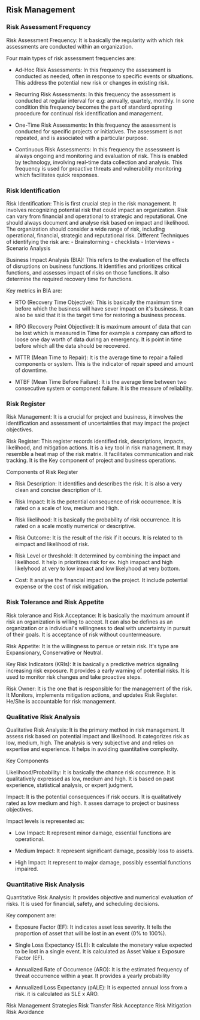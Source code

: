 ## Risk Management
     
### Risk Assessment Frequency

 Risk Assessment Frequency: It is basically the regularity with which risk assessments are conducted within an organization. 
 
 Four main types of risk assessment frequencies are: 
  - Ad-Hoc Risk Assessments: In this frequency the assessment is conducted as needed, often in response to specific events or situations. This address the potential new risk or changes in existing risk.
  
  - Recurring Risk Assessments: In this frequency the assessment is conducted at regular interval for e.g: annually, quartely, monthly. In sone condition this frequency becomes the part of standard oprating procedure for continual risk identification and management.
  
  - One-Time Risk Assessments: In this frequency the assessment is conducted for specific projects or initiatives. The assessment is not repeated, and is associated with a particular purpose.
  
  - Continuous Risk Assessments: In this frequency the assessment is always ongoing and monitoring and evaluation of risk. This is enabled by technology, involving real-time data collection and analysis. This frequency is used for proactive threats and vulnerability monitoring which facilitates quick responses.
  
  
  
### Risk Identification 
  Risk Identification: This is first crucial step in the risk management. It involves recognizing potential risk that could impact an organization. Risk can vary from financial and operational to strategic and reputational. One should always document and analyse risk based on impact and likelihood. The organization should consider a wide range of risk, including operational, financial, strategic and reputational risk. Different Techniques of identifying the risk are: 
    - Brainstorming
    - checklists
    - Interviews
    - Scenario Analysis
    
  Business Impact Analysis (BIA): This refers to the evaluation of the effects of disruptions on business functions. It identifies and prioritizes critical functions, and assesses impact of risks on those functions. It also determine the required recovery time for functions.
  
  Key metrics in BIA are:
   
   - RTO (Recovery Time Objective): This is basically the maximum time before which the business will have sever impact on it's business. It can also be said that it is the target time for restoring a business process.
     
   - RPO (Recovery Point Objective): It is maximum amount of data that can be lost which is measured in Time for example a company can afford to loose one day worth of data during an emergency. It is point in time before which all the data should be recovered.
   
   - MTTR (Mean Time to Repair): It is the average time to repair a failed components or system. This is the indicator of repair speed and amount of downtime.
   
   - MTBF (Mean Time Before Failure): It is the average time between two consecutive system or component failure. It is the measure of reliability. 
   
   
### Risk Register
 Risk Management: It is a crucial for project and business, it involves the identification and assessment of uncertainties that may impact the project objectives.
 
 Risk Register: This register records identified risk, descriptions, impacts, likelihood, and mitigation actions. It is a key tool in risk management. It may resemble a heat map of the risk matrix. It facilitates communication and risk tracking. It is the Key component of project and business operations.
 
 Components of Risk Register
  
  - Risk Description: It identifies and describes the risk. It is also a very clean and concise description of it. 
  
  - Risk Impact: It is the potential consequence of risk occurrence. It is rated on a scale of low, medium and High.
  
  - Risk likelihood: It is basically the probability of risk occurrence. It is rated on a scale mostly numerical or descriptive.
  
  - Risk Outcome: It is the result of the risk if it occurs. It is related to th eimpact and likelihood of risk.
  
  - Risk Level or threshold: It determined by combining the impact and likelihood. It help in prioritizes risk for ex. high imapact and high likelyhood at very to low impact and low likelyhood at very bottom.
  
  - Cost: It analyse the financial impact on the project. It include potential expense or the cost of risk mitigation.
  
  
### Risk Tolerance and Risk Appetite
  
  Risk tolerance and Risk Acceptance: It is basically the maximum amount if risk an organization is willing to accept. It can also be defines as an organization or a individual's willingness to deal with uncertainty in pursuit of their goals. It is acceptance of risk without countermeasure. 
   
  Risk Appetite: It is the willingness to persue or retain risk. It's type are Expansionary, Conservative or Neutral.
  
 Key Risk Indicators (KRIs): It is basically a predictive metrics signaling increasing risk exposure. It provides a early warning of potential risks. It is used to monitor risk changes and take proactive steps.
 
 Risk Owner: It is the one that is responsible for the management of the risk. It Monitors, implements mitigation actions, and updates Risk Register. He/She is accountable for risk management.
 
 
### Qualitative Risk Analysis

Qualitative Risk Analysis: It is the primary method in risk management. It assess risk based on potential impact and likelihood. It categorizes risk as low, medium, high. The analysis is very subjective and and relies on expertise and experience. It helps in avoiding quantitative complexity.
 
Key Components

Likelihood/Probability: It is basically the chance risk occurrence. It is qualitatively expressed as low, medium and high. It is based on past experience, statistical analysis, or expert judgment.

Impact: It is the potential consequences if risk occurs. It is qualitatively rated as low medium and high. It asses damage to project or business objectives.
  
Impact levels is represented as:
 - Low Impact: It represent minor damage, essential functions are operational.
     
 - Medium Impact: It represent significant damage, possibly loss to assets.
     
 - High Impact: It represent to major damage, possibly essential functions impaired.
     
### Quantitative Risk Analysis

Quantitative Risk Analysis: It provides objective and numerical evaluation of risks. It is used for financial, safety, and scheduling decisions.
 
Key component are: 
 
- Exposure Factor (EF): It indicates asset loss severity. It tells the proportion of asset that will be lost in an event (0% to 100%).
  
- Single Loss Expectancy (SLE):  It calculate the monetary value expected to be lost in a single event. It is calculated as Asset Value x Exposure Factor (EF).
  
- Annualized Rate of Occurrence (ARO): It is the estimated frequency of threat occurrence within a year. It provides a yearly probability
  
- Annualized Loss Expectancy (pALE): It is expected annual loss from a risk. it is calculated as SLE x ARO. 
  

Risk Management Strategies
 Risk Transfer 
 Risk Acceptance 
 Risk Mitigation 
 Risk Avoidance
